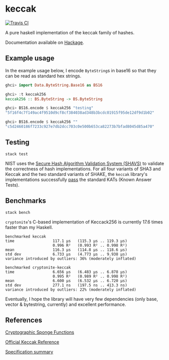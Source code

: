 # keccak

[![Travis
CI](https://img.shields.io/travis/aupiff/keccak.svg?label=Travis%20CI)](https://travis-ci.org/aupiff/keccak)

A pure haskell implementation of the keccak family of hashes.

Documentation available on
[Hackage](http://hackage.haskell.org/package/keccak).

## Example usage

In the example usage below, I encode `ByteString`s in base16 so that they
can be read as standard hex strings.

```haskell
ghci> import Data.ByteString.Base16 as BS16

ghci> :t keccak256
keccak256 :: BS.ByteString -> BS.ByteString

ghci> BS16.encode $ keccak256 "testing"
"5f16f4c7f149ac4f9510d9cf8cf384038ad348b3bcdc01915f95de12df9d1b02"

ghci> BS16.encode $ keccak256 ""
"c5d2460186f7233c927e7db2dcc703c0e500b653ca82273b7bfad8045d85a470"
```

## Testing

```
stack test
```

NIST uses the [Secure Hash Algorithm Validation System
(SHAVS)](https://csrc.nist.gov/CSRC/media//Projects/Cryptographic-Algorithm-Validation-Program/documents/shs/SHAVS.pdf)
to validate the correctness of hash implementations. For all four variants of
SHA3 and Keccak and the two standard variants of SHAKE, the `keccak` library's
implementations successfully
[pass](https://github.com/aupiff/keccak/blob/master/test/Spec.hs) the standard
KATs (Known Answer Tests).

## Benchmarks

```
stack bench
```

`cryptonite`'s C-based implementation of Keccack256 is currently 17.6 times faster
than my Haskell.

```
benchmarked keccak
time                 117.1 μs   (115.3 μs .. 119.3 μs)
                     0.996 R²   (0.993 R² .. 0.998 R²)
mean                 116.3 μs   (114.8 μs .. 118.6 μs)
std dev              6.733 μs   (4.773 μs .. 9.938 μs)
variance introduced by outliers: 36% (moderately inflated)

benchmarked cryptonite-keccak
time                 6.656 μs   (6.483 μs .. 6.878 μs)
                     0.995 R²   (0.989 R² .. 0.998 R²)
mean                 6.600 μs   (6.532 μs .. 6.720 μs)
std dev              277.1 ns   (197.5 ns .. 413.3 ns)
variance introduced by outliers: 22% (moderately inflated)
```

Eventually, I hope the library will have very few dependencies (only base,
vector & bytestring, currently) and excellent performance.

## References

[Cryptographic Sponge Functions](https://keccak.team/files/CSF-0.1.pdf)

[Official Keccak Reference](https://keccak.team/files/Keccak-reference-3.0.pdf)

[Specification summary](https://keccak.team/keccak_specs_summary.html)
